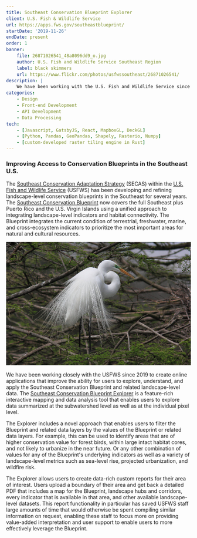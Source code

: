 ```yaml
---
title: Southeast Conservation Blueprint Explorer
client: U.S. Fish & Wildlife Service
url: https://apps.fws.gov/southeastblueprint/
startDate: '2019-11-26'
endDate: present
order: 1
banner:
    file: 26871026541_48a8096dd9_o.jpg
    author: U.S. Fish and Wildlife Service Southeast Region
    label: black skimmers
    url: https://www.flickr.com/photos/usfwssoutheast/26871026541/
description: |
    We have been working with the U.S. Fish and Wildlife Service since 2019 develop front-end applications that make it easier for users to explore, understand, and leverage the Southeast Conservation Blueprint and related landscape-level data.  The Blueprint integrates the current condition of terrestrial, freshwater, marine, and cross-ecosystem indicators to prioritize the most important areas for natural and cultural resources.  It has been used to help bring in more than $330 million in conservation funding to protect and restore several hundred thousand acres in the Southeast.  The Blueprint Explorer makes it easy for users to explore the Blueprint in their area as well as create data-rich reports that can be used to help inform conservation strategies, conservation grant proposals, and more.
categories:
    - Design
    - Front-end Development
    - API Development
    - Data Processing
tech:
    - [Javascript, GatsbyJS, React, MapboxGL, DeckGL]
    - [Python, Pandas, GeoPandas, Shapely, Rasterio, Numpy]
    - [custom-developed raster tiling engine in Rust]
---
```


<script>
    import {ImageCredit} from '$lib/components/image'
</script>

### Improving Access to Conservation Blueprints in the Southeast U.S.

The [Southeast Conservation Adaptation Strategy](http://secassoutheast.org/)
(SECAS) within the [U.S. Fish and Wildlife Service](https://www.fws.gov/)
(USFWS) has been developing and refining landscape-level conservation blueprints
in the Southeast for several years. The
[Southeast Conservation Blueprint](http://secassoutheast.org/blueprint.html)
now covers the full Southeast plus Puerto Rico and the U.S. Virgin Islands using
a unified approach to integrating landscape-level indicators and habitat
connectivity. The Blueprint integrates the current condition of terrestrial,
freshwater, marine, and cross-ecosystem indicators to prioritize the most
important areas for natural and cultural resources.

<div class="h-10"></div>

![Great egret](7729699178_1b523e4d81_k.jpg)

<ImageCredit author="U.S. Fish and Wildlife Service Southeast Region" url="https://www.flickr.com/photos/usfwssoutheast/7729699178/"
label="Great egret"/>

<div class="h-10"></div>

We have been working closely with the USFWS since 2019 to create online
applications that improve the ability for users to explore, understand, and
apply the Southeast Conservation Blueprint and related landscape-level data.
The [Southeast Conservation Blueprint Explorer](https://apps.fws.gov/southeastblueprint/)
is a feature-rich interactive mapping and data analysis tool that enables users
to explore data summarized at the subwatershed level as well as at the individual
pixel level.

The Explorer includes a novel approach that enables users to filter the
Blueprint and related data layers by the values of the Blueprint or related
data layers. For example, this can be used to identify areas that are of higher
conservation value for forest birds, within large intact habitat cores, and not
likely to urbanize in the near future. Or any other combination of values for
any of the Blueprint's underlying indicators as well as a variety of landscape-level
metrics such as sea-level rise, projected urbanization, and wildfire risk.

The Explorer allows users to create data-rich custom reports for their area of
interest. Users upload a boundary of their area and get back a detailed PDF
that includes a map for the Blueprint, landscape hubs and corridors, every
indicator that is available in that area, and other available landscape-level
datasets. This report functionality in particular has saved USFWS staff large
amounts of time that would otherwise be spent compiling similar information on
request, enabling these staff to focus more on providing value-added interpretation
and user support to enable users to more effectively leverage the Blueprint.
